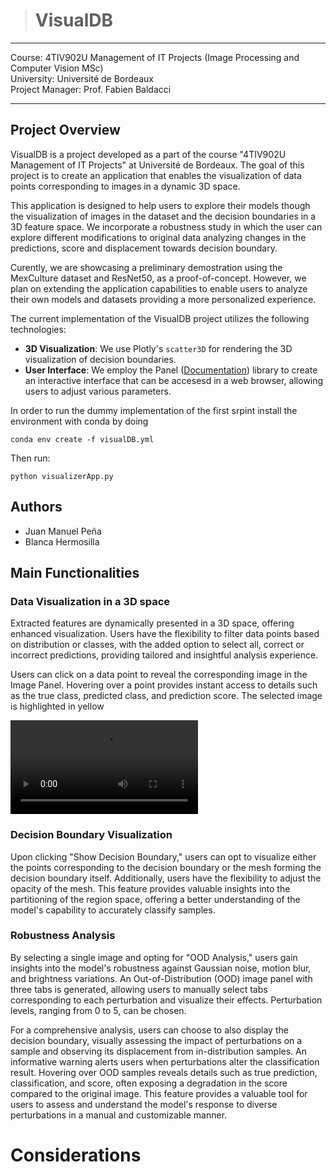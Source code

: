 > # VisualDB

---

Course: 4TIV902U Management of IT Projects (Image Processing and Computer Vision MSc)  
University: Université de Bordeaux  
Project Manager: Prof. Fabien Baldacci

---

## Project Overview

VisualDB is a project developed as a part of the course "4TIV902U Management of IT Projects" at Université de Bordeaux. The goal of this project is to create an application that enables the visualization of data points corresponding to images in a dynamic 3D space. 

This application is designed to help users to explore their models though the visualization of images in the dataset and the decision boundaries in a 3D feature space. We incorporate a robustness study in which the user can explore different modifications to original data analyzing changes in the predictions, score and displacement towards decision boundary.  

Curently, we are showcasing a preliminary demostration using the MexCulture dataset and ResNet50, as a proof-of-concept. However, we plan on extending the application capabilities to enable users to analyze their own models and datasets providing a more personalized experience. 

The current implementation of the VisualDB project utilizes the following technologies:

- **3D Visualization**: We use Plotly's `scatter3D` for rendering the 3D visualization of decision boundaries.
- **User Interface**: We employ the Panel ([Documentation](https://panel.holoviz.org/getting_started/build_app.html)) library to create an interactive interface that can be accesesd in a web browser, allowing users to adjust various parameters.

In order to run the dummy implementation of the first srpint install the environment with conda by doing 

```
conda env create -f visualDB.yml
```

Then run:

```
python visualizerApp.py 
```


## Authors

- Juan Manuel Peña
- Blanca Hermosilla


## Main Functionalities

### Data Visualization in a 3D space

Extracted features are dynamically presented in a 3D space, offering enhanced visualization. Users have the flexibility to filter data points based on distribution or classes, with the added option to select all, correct or incorrect predictions, providing tailored and insightful analysis experience. 

Users can click on a data point to reveal the corresponding image in the Image Panel. Hovering over a point provides instant access to details such as the true class, predicted class, and prediction score. The selected image is highlighted in yellow

![Demo](video_sample.mp4)




### Decision Boundary Visualization
Upon clicking "Show Decision Boundary," users can opt to visualize either the points corresponding to the decision boundary or the mesh forming the decision boundary itself. Additionally, users have the flexibility to adjust the opacity of the mesh. This feature provides valuable insights into the partitioning of the region space, offering a better understanding of the model's capability to accurately classify samples.



### Robustness Analysis 
By selecting a single image and opting for "OOD Analysis," users gain insights into the model's robustness against Gaussian noise, motion blur, and brightness variations. An Out-of-Distribution (OOD) image panel with three tabs is generated, allowing users to manually select tabs corresponding to each perturbation and visualize their effects. Perturbation levels, ranging from 0 to 5, can be chosen.

For a comprehensive analysis, users can choose to also display the decision boundary, visually assessing the impact of perturbations on a sample and observing its displacement from in-distribution samples. An informative warning alerts users when perturbations alter the classification result. Hovering over OOD samples reveals details such as true prediction, classification, and score, often exposing a degradation in the score compared to the original image. This feature provides a valuable tool for users to assess and understand the model's response to diverse perturbations in a manual and customizable manner.


# Considerations



